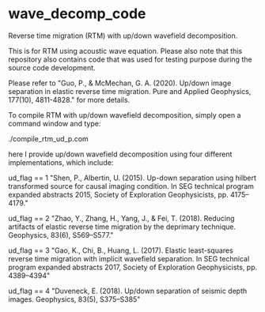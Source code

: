 # wave_decomp_code
Reverse time migration (RTM) with up/down wavefield decomposition.

This is for RTM using acoustic wave equation. Please also note that this repository also contains code that was used for testing purpose during the source code development. 

Please refer to "Guo, P., & McMechan, G. A. (2020). Up/down image separation in elastic reverse time migration. Pure and Applied Geophysics, 177(10), 4811-4828." for more details. 

To compile RTM with up/down wavefield decomposition, simply open a command window and type:

./compile_rtm_ud_p.com


here I provide up/down wavefield decomposition using four different implementations, which include:

ud_flag == 1 "Shen, P., Albertin, U. (2015). Up-down separation using hilbert transformed source for causal imaging condition. In SEG technical program expanded abstracts 2015, Society of Exploration Geophysicists, pp. 4175–4179."

ud_flag == 2 "Zhao, Y., Zhang, H., Yang, J., & Fei, T. (2018). Reducing artifacts of elastic reverse time migration by the deprimary technique. Geophysics, 83(6), S569–S577."

ud_flag == 3 "Gao, K., Chi, B., Huang, L. (2017). Elastic least-squares reverse time migration with implicit wavefield separation. In SEG technical program expanded abstracts 2017, Society of Exploration Geophysicists, pp. 4389–4394"

ud_flag == 4 "Duveneck, E. (2018). Up/down separation of seismic depth images. Geophysics, 83(5), S375–S385"
